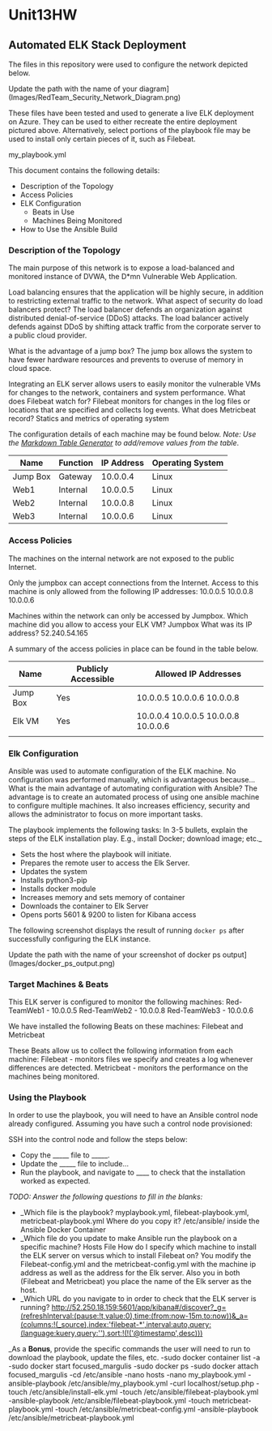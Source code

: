 # Unit13HW
## Automated ELK Stack Deployment

The files in this repository were used to configure the network depicted below.

Update the path with the name of your diagram](Images/RedTeam_Security_Network_Diagram.png)

These files have been tested and used to generate a live ELK deployment on Azure. They can be used to either recreate the entire deployment pictured above. Alternatively, select portions of the playbook file may be used to install only certain pieces of it, such as Filebeat.

my_playbook.yml

This document contains the following details:
- Description of the Topology
- Access Policies
- ELK Configuration
  - Beats in Use
  - Machines Being Monitored
- How to Use the Ansible Build


### Description of the Topology

The main purpose of this network is to expose a load-balanced and monitored instance of DVWA, the D*mn Vulnerable Web Application.

Load balancing ensures that the application will be highly secure, in addition to restricting external traffic to the network.
What aspect of security do load balancers protect? The load balancer defends an organization against distributed denial-of-service (DDoS) attacks. The load balancer actively defends against DDoS by shifting attack traffic from the corporate server to a public cloud provider.

What is the advantage of a jump box? The jump box allows the system to have fewer hardware resources and prevents to overuse of memory in cloud space.
 
Integrating an ELK server allows users to easily monitor the vulnerable VMs for changes to the network, containers and system performance.
What does Filebeat watch for?  Filebeat monitors for changes in the log files or locations that are specified and collects log events. 
What does Metricbeat record? Statics and metrics of operating system

The configuration details of each machine may be found below.
_Note: Use the [Markdown Table Generator](http://www.tablesgenerator.com/markdown_tables) to add/remove values from the table_.

| Name     | Function | IP Address | Operating System |
|----------|----------|------------|------------------|
| Jump Box | Gateway  | 10.0.0.4   | Linux            |
| Web1     | Internal | 10.0.0.5   | Linux            |
| Web2     | Internal | 10.0.0.8   | Linux            |
| Web3     | Internal | 10.0.0.6   | Linux            |

### Access Policies

The machines on the internal network are not exposed to the public Internet. 

Only the jumpbox can accept connections from the Internet. Access to this machine is only allowed from the following IP addresses:
10.0.0.5
10.0.0.8
10.0.0.6

Machines within the network can only be accessed by Jumpbox.
Which machine did you allow to access your ELK VM? Jumpbox 
What was its IP address? 52.240.54.165

A summary of the access policies in place can be found in the table below.

| Name     | Publicly Accessible | Allowed IP Addresses               |
|----------|---------------------|------------------------------------|
| Jump Box | Yes                 | 10.0.0.5 10.0.0.6 10.0.0.8         |
| Elk VM   | Yes                 | 10.0.0.4 10.0.0.5 10.0.0.8 10.0.0.6|
|          |                     |                                    |

### Elk Configuration

Ansible was used to automate configuration of the ELK machine. No configuration was performed manually, which is advantageous because...
What is the main advantage of automating configuration with Ansible? The advantage is to create an automated process of using one ansible machine to configure multiple machines. It also increases efficiency, security and allows the administrator to focus on more important tasks.

The playbook implements the following tasks:
In 3-5 bullets, explain the steps of the ELK installation play. E.g., install Docker; download image; etc._
- Sets the host where the playbook will initiate.
- Prepares the remote user to access the Elk Server.
- Updates the system
- Installs python3-pip
- Installs docker module
- Increases memory and sets memory of container
- Downloads the container to Elk Server
- Opens ports 5601 & 9200 to listen for Kibana access

The following screenshot displays the result of running `docker ps` after successfully configuring the ELK instance.

Update the path with the name of your screenshot of docker ps output](Images/docker_ps_output.png)

### Target Machines & Beats
This ELK server is configured to monitor the following machines:
Red-TeamWeb1 - 10.0.0.5 Red-TeamWeb2 - 10.0.0.8 Red-TeamWeb3 - 10.0.0.6

We have installed the following Beats on these machines:
Filebeat and Metricbeat

These Beats allow us to collect the following information from each machine:
Filebeat - monitors files we specify and creates a log whenever differences are detected.
Metricbeat - monitors the performance on the machines being monitored.
### Using the Playbook
In order to use the playbook, you will need to have an Ansible control node already configured. Assuming you have such a control node provisioned: 

SSH into the control node and follow the steps below:
- Copy the _____ file to _____.
- Update the _____ file to include...
- Run the playbook, and navigate to ____ to check that the installation worked as expected.

_TODO: Answer the following questions to fill in the blanks:_
- _Which file is the playbook? myplaybook.yml, filebeat-playbook.yml, metricbeat-playbook.yml Where do you copy it? /etc/ansible/ inside the Ansible Docker Container
- _Which file do you update to make Ansible run the playbook on a specific machine? Hosts File How do I specify which machine to install the ELK server on versus which to install Filebeat on? You modify the Filebeat-config.yml and the metricbeat-config.yml with the machine ip address as well as the address for the Elk server. Also you in both (Filebeat and Metricbeat) you place the name of the Elk server as the host.
- _Which URL do you navigate to in order to check that the ELK server is running? http://52.250.18.159:5601/app/kibana#/discover?_g=(refreshInterval:(pause:!t,value:0),time:(from:now-15m,to:now))&_a=(columns:!(_source),index:'filebeat-*',interval:auto,query:(language:kuery,query:''),sort:!(!('@timestamp',desc)))

_As a **Bonus**, provide the specific commands the user will need to run to download the playbook, update the files, etc.
-sudo docker container list -a
-sudo docker start focused_margulis
-sudo docker ps
-sudo docker attach focused_margulis
-cd /etc/ansible
-nano hosts
-nano my_playbook.yml
-ansible-playbook /etc/ansible/my_playbook.yml
-curl localhost/setup.php
-touch /etc/ansible/install-elk.yml
-touch /etc/ansible/filebeat-playbook.yml
-ansible-playbook /etc/ansible/filebeat-playbook.yml
-touch metricbeat-playbook.yml
-touch /etc/ansible/metricbeat-config.yml
-ansible-playbook /etc/ansible/metricbeat-playbook.yml
